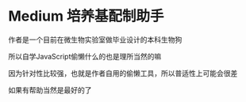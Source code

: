 # Medium 培养基配制助手
作者是一个目前在微生物实验室做毕业设计的本科生物狗

所以自学JavaScript偷懒什么的也是理所当然的嘛

因为针对性比较强，也就是作者自用的偷懒工具，所以普适性上可能会很差

如果有帮助当然是最好的了
